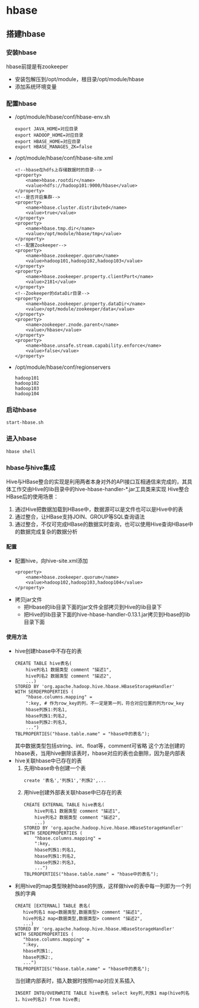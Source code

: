# hbase
## 搭建hbase
### 安装hbase
hbase前提是有zookeeper
* 安装包解压到/opt/module，根目录/opt/module/hbase
* 添加系统环境变量

### 配置hbase
* /opt/module/hbase/conf/hbase-env.sh
  ```
  export JAVA_HOME=对应目录
  export HADOOP_HOME=对应目录
  export HBASE_HOME=对应目录
  export HBASE_MANAGES_ZK=false
  ```
* /opt/module/hbase/conf/hbase-site.xml
  ```
  <!--hbase在hdfs上存储数据时的目录-->
  <property>
      <name>hbase.rootdir</name>
   	  <value>hdfs://hadoop101:9000/hbase</value>
  </property>
  <!--是否开启集群-->
  <property>
      <name>hbase.cluster.distributed</name>
      <value>true</value>
  </property>
  <property>
	  <name>hbase.tmp.dir</name>
	  <value>/opt/module/hbase/tmp</value>
  </property>
  <!--配置Zookeeper-->
  <property>
      <name>hbase.zookeeper.quorum</name>
      <value>hadoop101,hadoop102,hadoop103</value>
  </property>
  <property>
      <name>hbase.zookeeper.property.clientPort</name>
      <value>2181</value>
  </property>
  <!--Zookeeper的dataDir目录-->
  <property>
      <name>hbase.zookeeper.property.dataDir</name>
      <value>/opt/module/zookeeper/data</value>
  </property>
  <property>
      <name>zookeeper.znode.parent</name>
      <value>/hbase</value>
  </property>
  <property>
      <name>hbase.unsafe.stream.capability.enforce</name>
      <value>false</value>
  </property>
  ```
* /opt/module/hbase/conf/regionservers
  ```
  hadoop101
  hadoop102
  hadoop103
  hadoop104
  ```

### 启动hbase
```start-hbase.sh```

### 进入hbase
```hbase shell```

### hbase与hive集成
Hive与HBase整合的实现是利用两者本身对外的API接口互相通信来完成的，其具体工作交由Hive的lib目录中的hive-hbase-handler-*.jar工具类来实现
Hive整合HBase后的使用场景：
1. 通过Hive把数据加载到HBase中，数据源可以是文件也可以是Hive中的表
2. 通过整合，让HBase支持JOIN、GROUP等SQL查询语法
3. 通过整合，不仅可完成HBase的数据实时查询，也可以使用Hive查询HBase中的数据完成复杂的数据分析

#### 配置
* 配置hive，向hive-site.xml添加
  ```
  <property>
      <name>hbase.zookeeper.quorum</name>
      <value>hadoop102,hadoop103,hadoop104</value>
  </property>
  ```
* 拷贝jar文件
  * 把Hbase的lib目录下面的jar文件全部拷贝到Hive的lib目录下
  * 把Hive的lib目录下面的hive-hbase-handler-0.13.1.jar拷贝到Hbase的lib目录下面

#### 使用方法
* hive创建hbase中不存在的表
  ```
  CREATE TABLE hive表名(
      hive列名1 数据类型 comment "描述1", 
      hive列名2 数据类型 comment "描述2",
      ...)
  STORED BY 'org.apache.hadoop.hive.hbase.HBaseStorageHandler'   
  WITH SERDEPROPERTIES (
      "hbase.columns.mapping" = 
      ":key, # 作为row_key的列，不一定是第一列，符合对应位置的列为row_key
      hbase列族1:列名1,
      hbase列族1:列名2,
      hbase列族2:列名3,
      ...")   
  TBLPROPERTIES("hbase.table.name" = "hbase中的表名");
  ```
   其中数据类型包括string、int、float等，comment可省略
   这个方法创建的hbase表，当用hive删除该表时，hbase对应的表也会删除，因为是内部表
* hive关联hbase中已存在的表
  1. 先用hbase命令创建一个表
     ```
     create '表名','列族1','列族2',...
     ```
  2. 用hive创建外部表关联hbase中已存在的表
     ```
     CREATE EXTERNAL TABLE hive表名(
         hive列名1 数据类型 comment "描述1", 
         hive列名2 数据类型 comment "描述2",
         ...)   
     STORED BY 'org.apache.hadoop.hive.hbase.HBaseStorageHandler'   
     WITH SERDEPROPERTIES (
         "hbase.columns.mapping" = 
         ":key,
         hbase列族1:列名1,
         hbase列族1:列名2,
         hbase列族2:列名3,
         ...")   
     TBLPROPERTIES("hbase.table.name" = "hbase中的表名");
     ```
* 利用hive的map类型映射hbase的列族，这样做hive的表中每一列即为一个列族的字典
  ```
  CREATE [EXTERNAL] TABLE 表名(
     hive列名1 map<数据类型,数据类型> comment "描述1", 
     hive列名2 map<数据类型,数据类型> comment "描述2",
     ...)   
  STORED BY 'org.apache.hadoop.hive.hbase.HBaseStorageHandler'   
  WITH SERDEPROPERTIES (
     "hbase.columns.mapping" = 
     ":key,
     hbase列族1:,
     hbase列族2:,
     ...")   
  TBLPROPERTIES("hbase.table.name" = "hbase中的表名");
  ```
  当创建内部表时，插入数据时按照map对应关系插入
  ```
  INSERT INTO/OVERWRITE TABLE hive表名 select key列,列族1 map(hive列名1，hive列名2) from hive表;
  ```